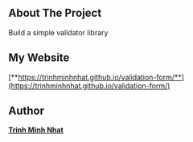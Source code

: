 ## About The Project
Build a simple validator library

## My Website
[**https://trinhminhnhat.github.io/validation-form/**](https://trinhminhnhat.github.io/validation-form/)

## Author
[**Trinh Minh Nhat**](https://github.com/trinhminhnhat)
